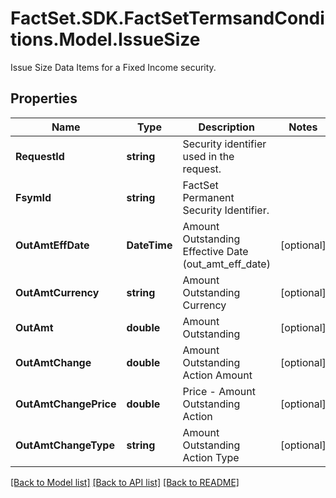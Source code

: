 # FactSet.SDK.FactSetTermsandConditions.Model.IssueSize
Issue Size Data Items for a Fixed Income security.

## Properties

Name | Type | Description | Notes
------------ | ------------- | ------------- | -------------
**RequestId** | **string** | Security identifier used in the request. | 
**FsymId** | **string** | FactSet Permanent Security Identifier. | 
**OutAmtEffDate** | **DateTime** | Amount Outstanding Effective Date (out_amt_eff_date) | [optional] 
**OutAmtCurrency** | **string** | Amount Outstanding Currency | [optional] 
**OutAmt** | **double** | Amount Outstanding | [optional] 
**OutAmtChange** | **double** | Amount Outstanding Action Amount | [optional] 
**OutAmtChangePrice** | **double** | Price - Amount Outstanding Action | [optional] 
**OutAmtChangeType** | **string** | Amount Outstanding Action Type | [optional] 

[[Back to Model list]](../README.md#documentation-for-models) [[Back to API list]](../README.md#documentation-for-api-endpoints) [[Back to README]](../README.md)

